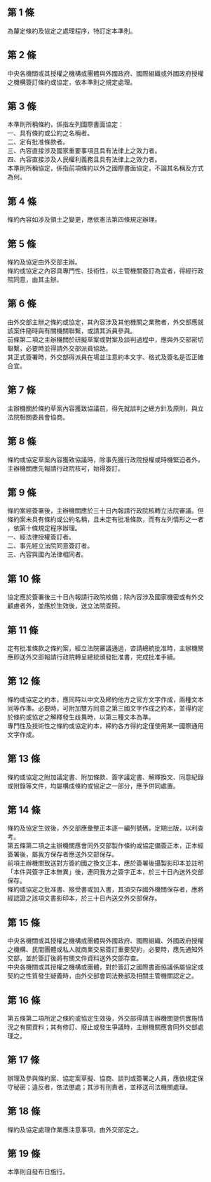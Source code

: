第 1 條
-------
為釐定條約及協定之處理程序，特訂定本準則。

第 2 條
-------
中央各機關或其授權之機構或團體與外國政府、國際組織或外國政府授權  
之機構簽訂條約或協定，依本準則之規定處理。

第 3 條
-------
本準則所稱條約，係指左列國際書面協定：  
一、具有條約或公約之名稱者。  
二、定有批准條款者。  
三、內容直接涉及國家重要事項且具有法律上之效力者。  
四、內容直接涉及人民權利義務且具有法律上之效力者。  
本準則所稱協定，係指前項條約以外之國際書面協定，不論其名稱及方式  
為何。

第 4 條
-------
條約內容如涉及領土之變更，應依憲法第四條規定辦理。

第 5 條
-------
條約及協定由外交部主辦。  
條約或協定之內容具專門性、技術性，以主管機關簽訂為宜者，得經行政  
院同意，由其主辦。

第 6 條
-------
由外交部主辦之條約或協定，其內容涉及其他機關之業務者，外交部應就  
該案件隨時與有關機關聯繫，或請其派員參與。  
前條第二項之主辦機關於研擬草案或對案及談判過程中，應與外交部密切  
聯繫，必要時並得請外交部派員協助。  
其正式簽署時，外交部得派員在場並注意約本文字、格式及簽名是否正確  
合宜。

第 7 條
-------
主辦機關於條約草案內容獲致協議前，得先就談判之總方針及原則，與立  
法院相關委員會協商。

第 8 條
-------
條約或協定草案內容獲致協議時，除事先獲行政院授權或時機緊迫者外，  
主辦機關應先報請行政院核可，始得簽訂。

第 9 條
-------
條約案經簽署後，主辦機關應於三十日內報請行政院核轉立法院審議。但  
條約案未具有條約或公約名稱，且未定有批准條款，而有左列情形之一者  
，依第十條規定程序辦理。  
一、經法律授權簽訂者。  
二、事先經立法院同意簽訂者。  
三、內容與國內法律相同者。

第 10 條
--------
協定應於簽署後三十日內報請行政院核備；除內容涉及國家機密或有外交  
顧慮者外，並應於生效後，送立法院查照。

第 11 條
--------
定有批准條款之條約案，經立法院審議通過，咨請總統批准時，主辦機關  
應即送外交部報請行政院轉呈總統頒發批准書，完成批准手續。

第 12 條
--------
條約或協定之約本，應同時以中文及締約他方之官方文字作成，兩種文本  
同等作準。必要時，可附加雙方同意之第三國文字作成之約本，並得約定  
於條約或協定之解釋發生歧異時，以第三種文本為準。  
專門性及技術性之條約或協定約本，締約各方得約定僅使用某一國際通用  
文字作成。

第 13 條
--------
條約或協定之附加議定書、附加條款、簽字議定書、解釋換文、同意紀錄  
或附錄等文件，均屬構成條約或協定之一部分，應予併同處置。

第 14 條
--------
條約及協定生效後，外交部應彙整正本逐一編列號碼，定期出版，以利查  
考。  
第五條第二項之主辦機關應會同外交部製作條約或協定備簽正本，正本經  
簽署後，屬我方保存者應送外交部保存。  
前項主辦機關致送對方簽約國之換文正本，應於簽署後攝製影印本並註明  
「本件與簽字正本無異」後，連同我方之簽字正本，於三十日內送外交部  
保存。  
條約或協定之批准書、接受書或加入書，其須交存國外機關保存者，應將  
經認證之該項文書影印本，於三十日內送交外交部保存。

第 15 條
--------
中央各機關或其授權之機構或團體與外國政府、國際組織、外國政府授權  
之機構、民間團體或私人就商業交易簽訂重要契約，必要時，應先通知外  
交部，並於簽訂後將有關文件資料送外交部存查。  
中央各機關或其授權之機構或團體，對於簽訂之國際書面協議係屬協定或  
契約之性質發生疑義時，由外交部會同法務部及相關主管機關認定之。

第 16 條
--------
第五條第二項所定之條約或協定生效後，外交部得請主辦機關提供實施情  
況之有關資料；其有修訂、廢止或發生爭議時，主辦機關應會同外交部處  
理之。

第 17 條
--------
辦理及參與條約案、協定案草擬、協商、談判或簽署之人員，應依規定保  
守秘密；違反者，依法懲處；其涉有刑責者，並移送司法機關處理。

第 18 條
--------
條約及協定處理作業應注意事項，由外交部定之。

第 19 條
--------
本準則自發布日施行。

